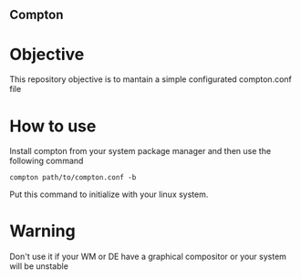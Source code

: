 ## Compton

# Objective

This repository objective is to mantain a simple configurated compton.conf file

# How to use
Install compton from your system package manager and then use the following command
```
compton path/to/compton.conf -b
```
Put this command to initialize with your linux system.

# Warning
Don't use it if your WM or DE have a graphical compositor or your system will be unstable

